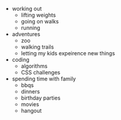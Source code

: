 * working out
  * lifting weights
  * going on walks
  * running
* adventures
  * zoo
  * walking trails
  * letting my kids expeirence new things
* coding
  * algorithms
  * CSS challenges
* spending time with family
  * bbqs
  * dinners
  * birthday parties
  * movies 
  * hangout
